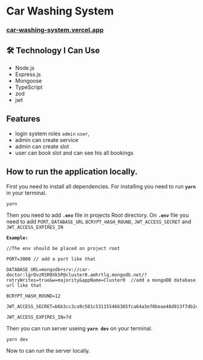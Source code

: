 # Car Washing System

### [car-washing-system.vercel.app](car-washing-system.vercel.app)

## 🛠️ Technology I Can Use

- Node.js
- Express.js
- Mongoose
- TypeScript
- zod
- jwt

## Features

- login system roles `admin` `user`,
- admin can create service
- admin can create slot
- user can book slot and can see his all bookings

## How to run the application locally.

First you need to install all dependencies. For installing you need to run **`yarn`** in your terminal.

```
yarn
```

Then you need to add **`.env`** file in projects Root directory. On **`.env`** file you need to add `PORT`, `DATABASE_URL`
`BCRYPT_HASH_ROUND`, `JWT_ACCESS_SECRET` and `JWT_ACCESS_EXPIRES_IN`

**`Example:`**

```
//The env should be placed on project root

PORT=3000 // add a port like that

DATABASE_URL=mongodb+srv://car-doctor:lgrOvzRSR0Xk5P@cluster0.amhrtlq.mongodb.net/?retryWrites=true&w=majority&appName=Cluster0  //add a mongoDB database url like that

BCRYPT_HASH_ROUND=12

JWT_ACCESS_SECRET=b6b3cc3ca9c501c531155466385fca64a3ef0beae48d913f7db2c95641cfbe9e

JWT_ACCESS_EXPIRES_IN=7d

```

Then you can run server useing **`yarn dev`** on your terminal.

```
yarn dev
```

Now to can run the server locally.